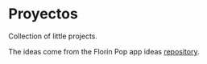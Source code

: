 # Proyectos


Collection of little projects. 

The ideas come from the Florin Pop app ideas [repository](https://github.com/florinpop17/app-ideas).
